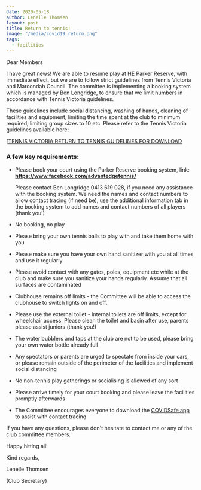 ```yaml
---
date: 2020-05-18
author: Lenelle Thomsen
layout: post
title: Return to tennis!
image: "/media/covid19_return.png"
tags:
  - facilities
---
```


Dear Members

I have great news!  We are able to resume play at HE Parker Reserve, with immediate effect, but we are to follow strict guidelines from Tennis Victoria and Maroondah Council.  The committee is implementing a booking system which is managed by Ben Longridge, to ensure that we limit numbers in accordance with Tennis Victoria guidelines.

These guidelines include social distancing, washing of hands, cleaning of facilities and equipment, limiting the time spent at the club to minimum required, limiting group sizes to 10 etc.  Please refer to the Tennis Victoria guidelines available here:

[[TENNIS VICTORIA RETURN TO TENNIS GUIDELINES FOR DOWNLOAD](/media/covid19_return.png)

### A few key requirements:

- Please book your court using the  Parker Reserve booking system, link: **https://www.facebook.com/advantedgetennis/**

    Please contact Ben Longridge 0413 619 028, if you need any assistance with the booking system.  We need the names and contact numbers to allow contact tracing (if need be), use the additional information tab in the booking system to add names and contact numbers of all players (thank you!)
- No booking, no play
- Please bring your own tennis balls to play with and take them home with you
- Please make sure you have your own hand sanitizer with you at all times and use it regularly
- Please avoid contact with any gates, poles, equipment etc while at the club and make sure you sanitize your hands regularly.  Assume that all surfaces are contaminated
- Clubhouse remains off limits - the Committee will be able to access the clubhouse to switch lights on and off.
- Please use the external toilet - internal toilets are off limits, except for wheelchair access.  Please clean the toilet and basin after use, parents please assist juniors (thank you!)
- The water bubblers and taps at the club are not to be used, please bring your own water bottle already full
- Any spectators or parents are urged to spectate from inside your cars, or please remain outside of the perimeter of the facilities and implement social distancing
- No non-tennis play gatherings or socialising is allowed of any sort
- Please arrive timely for your court booking and please leave the facilities promptly afterwards
- The Committee encourages everyone to download the [COVIDSafe app](https://www.covidsafe.gov.au/) to assist with contact tracing

If you have any questions, please don't hesitate to contact me or any of the club committee members.

Happy hitting all!

Kind regards,

Lenelle Thomsen

(Club Secretary)
